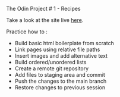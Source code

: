 The Odin Project # 1 - Recipes

Take a look at the site live [here](https://dejanpls.github.io/recipes/). 

Practice how to :
* Build basic html boilerplate from scratch
* Link pages using relative file paths
* Insert images and add alternative text
* Build ordered/unordered lists
* Create a remote git repository
* Add files to staging area and commit
* Push the changes to the main branch
* Restore changes to previous session 